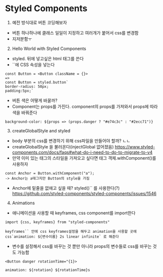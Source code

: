 # Styled Components

1. 예전 방식대로 버튼 코딩해보자

- 버튼 하나하나에 클래스 일일이 지정하고 여러개가 붙어서 css를 변경함
- 지저분함ㅜ

2. Hello World with Styled Components

- styled. 뒤에 넣고싶은 html 태그를 쓴다
- ``에 CSS 속성을 넣는다

```
const Button = <Button className = {}>
=>
const Button = styled.button`
border-radius: 50px;
padding:5px;`
```

- 버튼 색은 어떻게 바꿀까?
- Component는 props를 가진다. component의 props를 가져와서 props에 따라 색을 바꿔준다

```
background-color: ${props => (props.danger ? "#e74c3c" : "#2ecc71")}
```

3. createGlobalStyle and styled

- body 부분의 css를 변경하기 위해 css파일을 만들어야 할까? ㄴㄴ
- createGlobalStyle 을 불러온다(injectGlobal 없어졌음)
  https://www.styled-components.com/docs/faqs#what-do-i-need-to-do-to-migrate-to-v4
- 만약 이미 있는 태그의 스타일을 가져오고 싶다면 태그 객체.withComponent()를 사용하자

```
const Anchor = Button.withComponent("a");
-> Anchor는 a태그지만 Button의 style을 가짐
```

- Anchor에 밑줄을 없애고 싶을 때? styled()`` 를 사용한다(?)
  https://github.com/styled-components/styled-components/issues/1546

4. Animations

- 애니메이션을 사용할 때 keyframes, css component를 import한다

```
import {css, keyframes} from "styled-components"

keyframes`` 안에 css keyframes설정을 해두고 animation을 사용할 곳에 css`animation: ${변수이름} 2s linear infinite` 로 해준다

```

- 변수를 설정해서 css를 바꾸는 것 뿐만 아니라 props의 변수들로 css를 바꾸는 것도 가능함

```
<Button danger rotationTime="{1}>

animation: ${rotation} ${rotationTime}s
```

